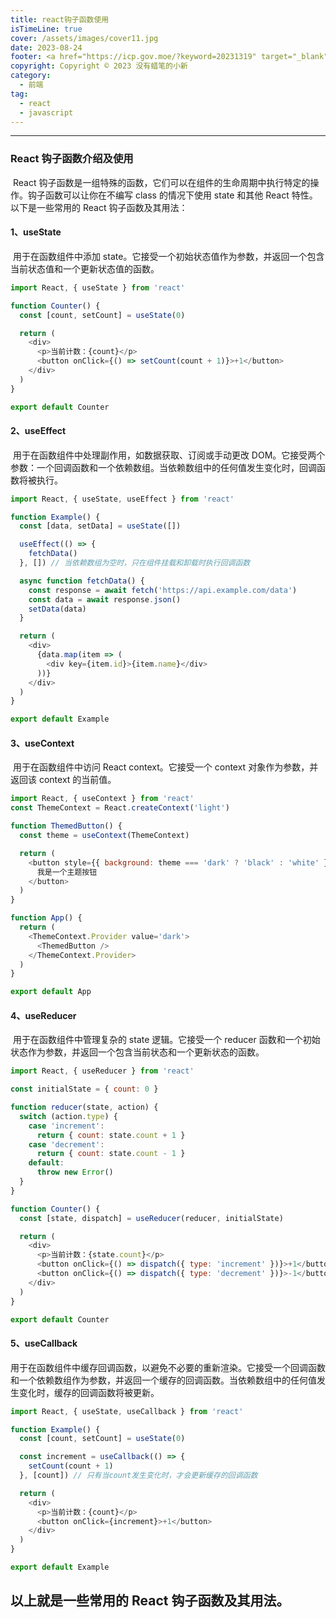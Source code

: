 ```yaml
---
title: react钩子函数使用
isTimeLine: true
cover: /assets/images/cover11.jpg
date: 2023-08-24
footer: <a href="https://icp.gov.moe/?keyword=20231319" target="_blank">萌 ICP 备 20231319 号</a>
copyright: Copyright © 2023 没有蜡笔的小新
category:
  - 前端
tag:
  - react
  - javascript
---
```


---

### React 钩子函数介绍及使用

​ React 钩子函数是一组特殊的函数，它们可以在组件的生命周期中执行特定的操作。钩子函数可以让你在不编写 class 的情况下使用 state 和其他 React 特性。以下是一些常用的 React 钩子函数及其用法：

#### 1、useState

​ 用于在函数组件中添加 state。它接受一个初始状态值作为参数，并返回一个包含当前状态值和一个更新状态值的函数。

```javascript
import React, { useState } from 'react'

function Counter() {
  const [count, setCount] = useState(0)

  return (
    <div>
      <p>当前计数：{count}</p>
      <button onClick={() => setCount(count + 1)}>+1</button>
    </div>
  )
}

export default Counter
```

#### 2、useEffect

​ 用于在函数组件中处理副作用，如数据获取、订阅或手动更改 DOM。它接受两个参数：一个回调函数和一个依赖数组。当依赖数组中的任何值发生变化时，回调函数将被执行。

```javascript
import React, { useState, useEffect } from 'react'

function Example() {
  const [data, setData] = useState([])

  useEffect(() => {
    fetchData()
  }, []) // 当依赖数组为空时，只在组件挂载和卸载时执行回调函数

  async function fetchData() {
    const response = await fetch('https://api.example.com/data')
    const data = await response.json()
    setData(data)
  }

  return (
    <div>
      {data.map(item => (
        <div key={item.id}>{item.name}</div>
      ))}
    </div>
  )
}

export default Example
```

#### 3、useContext

​ 用于在函数组件中访问 React context。它接受一个 context 对象作为参数，并返回该 context 的当前值。

```javascript
import React, { useContext } from 'react'
const ThemeContext = React.createContext('light')

function ThemedButton() {
  const theme = useContext(ThemeContext)

  return (
    <button style={{ background: theme === 'dark' ? 'black' : 'white' }}>
      我是一个主题按钮
    </button>
  )
}

function App() {
  return (
    <ThemeContext.Provider value='dark'>
      <ThemedButton />
    </ThemeContext.Provider>
  )
}

export default App
```

#### 4、useReducer

​ 用于在函数组件中管理复杂的 state 逻辑。它接受一个 reducer 函数和一个初始状态作为参数，并返回一个包含当前状态和一个更新状态的函数。

```javascript
import React, { useReducer } from 'react'

const initialState = { count: 0 }

function reducer(state, action) {
  switch (action.type) {
    case 'increment':
      return { count: state.count + 1 }
    case 'decrement':
      return { count: state.count - 1 }
    default:
      throw new Error()
  }
}

function Counter() {
  const [state, dispatch] = useReducer(reducer, initialState)

  return (
    <div>
      <p>当前计数：{state.count}</p>
      <button onClick={() => dispatch({ type: 'increment' })}>+1</button>
      <button onClick={() => dispatch({ type: 'decrement' })}>-1</button>
    </div>
  )
}

export default Counter
```

#### 5、useCallback

​ 用于在函数组件中缓存回调函数，以避免不必要的重新渲染。它接受一个回调函数和一个依赖数组作为参数，并返回一个缓存的回调函数。当依赖数组中的任何值发生变化时，缓存的回调函数将被更新。

```javascript
import React, { useState, useCallback } from 'react'

function Example() {
  const [count, setCount] = useState(0)

  const increment = useCallback(() => {
    setCount(count + 1)
  }, [count]) // 只有当count发生变化时，才会更新缓存的回调函数

  return (
    <div>
      <p>当前计数：{count}</p>
      <button onClick={increment}>+1</button>
    </div>
  )
}

export default Example
```

## 以上就是一些常用的 React 钩子函数及其用法。

